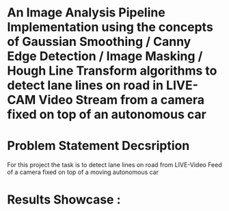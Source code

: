 # An Image Analysis Pipeline Implementation using the concepts of Gaussian Smoothing / Canny Edge Detection / Image Masking / Hough Line Transform algorithms to detect lane lines on road in LIVE-CAM Video Stream from a camera fixed on top of an autonomous car

# Problem Statement Decsription 

For this project the task is to detect lane lines on road from LIVE-Video Feed of a camera fixed on top of a moving autonomous car

# Results Showcase :




